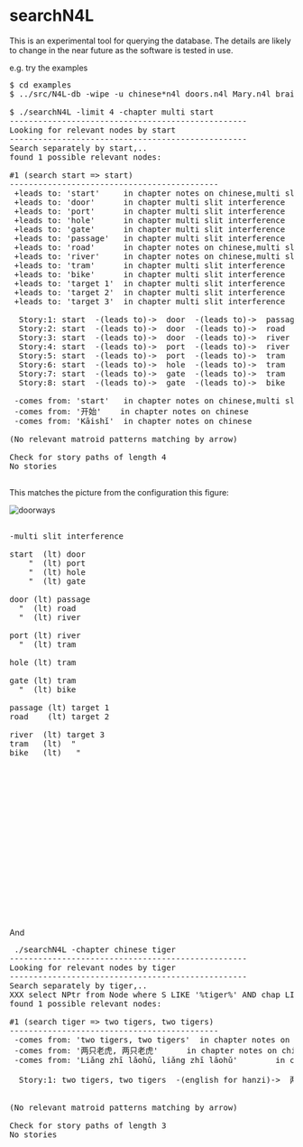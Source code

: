 
# searchN4L

This is an experimental tool for querying the database. The details
are likely to change in the near future as the software is tested in use.

e.g. try the examples
<pre>
$ cd examples
$ ../src/N4L-db -wipe -u chinese*n4l doors.n4l Mary.n4l brains.n4l

$ ./searchN4L -limit 4 -chapter multi start 
--------------------------------------------------
Looking for relevant nodes by start
--------------------------------------------------
Search separately by start,..
found 1 possible relevant nodes:

#1 (search start => start)
--------------------------------------------
 +leads to: 'start'     in chapter notes on chinese,multi slit interference
 +leads to: 'door'      in chapter multi slit interference
 +leads to: 'port'      in chapter multi slit interference
 +leads to: 'hole'      in chapter multi slit interference
 +leads to: 'gate'      in chapter multi slit interference
 +leads to: 'passage'   in chapter multi slit interference
 +leads to: 'road'      in chapter notes on chinese,multi slit interference
 +leads to: 'river'     in chapter notes on chinese,multi slit interference
 +leads to: 'tram'      in chapter multi slit interference
 +leads to: 'bike'      in chapter multi slit interference
 +leads to: 'target 1'  in chapter multi slit interference
 +leads to: 'target 2'  in chapter multi slit interference
 +leads to: 'target 3'  in chapter multi slit interference

  Story:1: start  -(leads to)->  door  -(leads to)->  passage  -(leads to)-> target 1...
  Story:2: start  -(leads to)->  door  -(leads to)->  road  -(leads to)->   target 2...
  Story:3: start  -(leads to)->  door  -(leads to)->  river  -(leads to)->  target 3...
  Story:4: start  -(leads to)->  port  -(leads to)->  river  -(leads to)->  target 3...
  Story:5: start  -(leads to)->  port  -(leads to)->  tram  -(leads to)->  target 3...
  Story:6: start  -(leads to)->  hole  -(leads to)->  tram  -(leads to)->  target 3...
  Story:7: start  -(leads to)->  gate  -(leads to)->  tram  -(leads to)->  target 3...
  Story:8: start  -(leads to)->  gate  -(leads to)->  bike  -(leads to)->  target 3...

 -comes from: 'start'   in chapter notes on chinese,multi slit interference
 -comes from: '开始'    in chapter notes on chinese
 -comes from: 'Kāishǐ'  in chapter notes on chinese

(No relevant matroid patterns matching by arrow)

Check for story paths of length 4
No stories

</pre>
This matches the picture from the configuration this figure:

![doorways](https://github.com/markburgess/SSTorytime/blob/main/docs/figs/doors.png 'A multipath multislit topology')

<pre>

-multi slit interference

start  (lt) door
    "  (lt) port
    "  (lt) hole
    "  (lt) gate

door (lt) passage
  "  (lt) road
  "  (lt) river

port (lt) river
  "  (lt) tram

hole (lt) tram

gate (lt) tram
  "  (lt) bike

passage (lt) target 1
road    (lt) target 2

river  (lt) target 3
tram   (lt)  "
bike   (lt)   "


















</pre>

And

<pre>
 ./searchN4L -chapter chinese tiger
--------------------------------------------------
Looking for relevant nodes by tiger
--------------------------------------------------
Search separately by tiger,..
XXX select NPtr from Node where S LIKE '%tiger%' AND chap LIKE '%chinese%'
found 1 possible relevant nodes:

#1 (search tiger => two tigers, two tigers)
--------------------------------------------
 -comes from: 'two tigers, two tigers'  in chapter notes on chinese
 -comes from: '两只老虎, 两只老虎'      in chapter notes on chinese
 -comes from: 'Liǎng zhī lǎohǔ, liǎng zhī lǎohǔ'        in chapter notes on chinese

  Story:1: two tigers, two tigers  -(english for hanzi)->  两只老虎, 两只老虎  -(hanzi for pinyin)->  Liǎng zhī lǎohǔ, liǎng zhī lǎohǔ...


(No relevant matroid patterns matching by arrow)

Check for story paths of length 3
No stories
</pre>